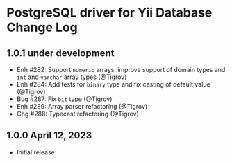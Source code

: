 # PostgreSQL driver for Yii Database Change Log

## 1.0.1 under development

- Enh #282: Support `numeric` arrays, improve support of domain types and `int` and `varchar` array types (@Tigrov)
- Enh #284: Add tests for `binary` type and fix casting of default value (@Tigrov)
- Bug #287: Fix `bit` type (@Tigrov)
- Enh #289: Array parser refactoring (@Tigrov)
- Chg #288: Typecast refactoring (@Tigrov)

## 1.0.0 April 12, 2023

- Initial release.
